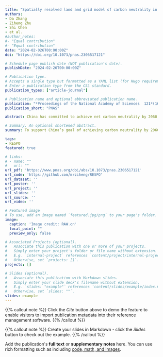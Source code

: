```yaml
---
title: "Spatially resolved land and grid model of carbon neutrality in China"
authors:
- Da Zhang
- Ziheng Zhu
- Shi Chen
- et al.
#author_notes:
#- "Equal contribution"
#- "Equal contribution"
date: "2024-02-026T00:00:00Z"
doi: "https://doi.org/10.1073/pnas.2306517121"

# Schedule page publish date (NOT publication's date).
publishDate: "2024-02-26T00:00:00Z"

# Publication type.
# Accepts a single type but formatted as a YAML list (for Hugo requirements).
# Enter a publication type from the CSL standard.
publication_types: ["article-journal"]

# Publication name and optional abbreviated publication name.
publication: "*Proceedings of the National Academy of Sciences  121*(10)"
publication_short: "PNAS"

abstract: China has committed to achieve net carbon neutrality by 2060 to combat global climate change, which will require unprecedented deployment of negative emissions technologies, renewable energies (RE), and complementary infrastructure. At terawatt-scale deployment, land use limitations interact with operational and economic features of power systems. To address this, we developed a spatially resolved resource assessment and power systems planning optimization that models a full year of power system operations, sub-provincial RE siting criteria, and transmission connections. Our modeling results show that wind and solar must be expanded to 2,000 to 3,900 GW each, with one plausible pathway leading to 300 GW/yr combined annual additions in 2046 to 2060, a three-fold increase from today. Over 80% of solar and 55% of wind is constructed within 100 km of major load centers when accounting for current policies regarding land use. Large-scale low-carbon systems must balance key trade-offs in land use, RE resource quality, grid integration, and costs. Under more restrictive RE siting policies, at least 740 GW of distributed solar would become economically feasible in regions with high demand, where utility-scale deployment is limited by competition with agricultural land. Effective planning and policy formulation are necessary to achieve China’s climate goals.

# Summary. An optional shortened abstract.
summary: To support China’s goal of achieving carbon neutrality by 2060, we find that 2 to 4 terawatts are needed each for wind and solar power, eight to ten times its 2022 installations. A highly spatially resolved model reflecting key trade-offs in land availability per current government policies and grid integration shows that 80% of solar and 55% of wind should be constructed within 100 km of major load centers. The model also suggests that terawatt-level energy storage should be deployed from scratch, and ultra-high voltage inter-provincial transmission should double/triple its current size to ensure sufficient power supply. When land use is subject to even tighter policy restrictions, at least 25% of solar power should be distributed generation.

tags:
- RESPO
featured: true

# links:
# - name: ""
#   url: ""
url_pdf: 'https://www.pnas.org/doi/abs/10.1073/pnas.2306517121'
url_code: 'https://github.com/mrziheng/RESPO'
url_dataset: ''
url_poster: ''
url_project: ''
url_slides: ''
url_source: ''
url_video: ''

# Featured image
# To use, add an image named `featured.jpg/png` to your page's folder. 
image:
  caption: 'Image credit: RAW.cn'
  focal_point: ""
  preview_only: false

# Associated Projects (optional).
#   Associate this publication with one or more of your projects.
#   Simply enter your project's folder or file name without extension.
#   E.g. `internal-project` references `content/project/internal-project/index.md`.
#   Otherwise, set `projects: []`.
projects: []

# Slides (optional).
#   Associate this publication with Markdown slides.
#   Simply enter your slide deck's filename without extension.
#   E.g. `slides: "example"` references `content/slides/example/index.md`.
#   Otherwise, set `slides: ""`.
slides: example
---
```


{{% callout note %}}
Click the *Cite* button above to demo the feature to enable visitors to import publication metadata into their reference management software.
{{% /callout %}}

{{% callout note %}}
Create your slides in Markdown - click the *Slides* button to check out the example.
{{% /callout %}}

Add the publication's **full text** or **supplementary notes** here. You can use rich formatting such as including [code, math, and images](https://docs.hugoblox.com/content/writing-markdown-latex/).
